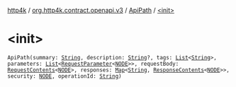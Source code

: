 [http4k](../../index.md) / [org.http4k.contract.openapi.v3](../index.md) / [ApiPath](index.md) / [&lt;init&gt;](./-init-.md)

# &lt;init&gt;

`ApiPath(summary: `[`String`](https://kotlinlang.org/api/latest/jvm/stdlib/kotlin/-string/index.html)`, description: `[`String`](https://kotlinlang.org/api/latest/jvm/stdlib/kotlin/-string/index.html)`?, tags: `[`List`](https://kotlinlang.org/api/latest/jvm/stdlib/kotlin.collections/-list/index.html)`<`[`String`](https://kotlinlang.org/api/latest/jvm/stdlib/kotlin/-string/index.html)`>, parameters: `[`List`](https://kotlinlang.org/api/latest/jvm/stdlib/kotlin.collections/-list/index.html)`<`[`RequestParameter`](../-request-parameter/index.md)`<`[`NODE`](index.md#NODE)`>>, requestBody: `[`RequestContents`](../-request-contents/index.md)`<`[`NODE`](index.md#NODE)`>, responses: `[`Map`](https://kotlinlang.org/api/latest/jvm/stdlib/kotlin.collections/-map/index.html)`<`[`String`](https://kotlinlang.org/api/latest/jvm/stdlib/kotlin/-string/index.html)`, `[`ResponseContents`](../-response-contents/index.md)`<`[`NODE`](index.md#NODE)`>>, security: `[`NODE`](index.md#NODE)`, operationId: `[`String`](https://kotlinlang.org/api/latest/jvm/stdlib/kotlin/-string/index.html)`)`